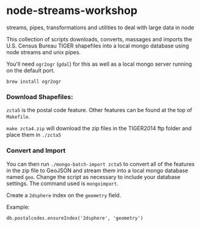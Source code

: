 # node-streams-workshop
streams, pipes, transformations and utilities to deal with large data in node

This collection of scripts downloads, converts, massages and imports the U.S. Census Bureau TIGER shapefiles into a local mongo database using node streams and unix pipes.

You'll need `ogr2ogr` (`gdal`) for this as well as a local mongo server running on the default port.

`brew install ogr2ogr`

### Download Shapefiles:

`zcta5` is the postal code feature. Other features can be found at the top of `Makefile`.

`make zcta4.zip` will download the zip files in the TIGER2014 ftp folder and place them in `./zcta5`

### Convert and Import

You can then run `./mongo-batch-import zcta5` to convert all of the features in the zip file to GeoJSON and stream them into a local mongo database named `geo`. Change the script as necessary to include your database settings. The command used is `mongoimport`.

Create a `2dsphere` index on the `geometry` field.

Example:

`db.postalcodes.ensureIndex('2dsphere', 'geometry')`
